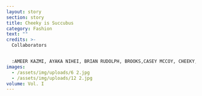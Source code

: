 ```yaml
---
layout: story
section: story
title: Cheeky is Succubus
category: Fashion
text: ""
credits: >-
  Collaborators


  :AMEER KAZMI, AYAKA NIHEI, BRIAN RUDOLPH, BROOKS,CASEY MCCOY, CHEEKY,CULLEN ROBBINS, DANA DI COURCI, DANNY LIM, DAVID ORAMAS, ELKI, GARAM HONG, GERASIMOU PINELOPI, HYEONWOO, JESSICA, JONO, JUSTIN PIETROPOLI, KATIE COX, KAZU KARAHIRA, KOHKO TAKAKO, KOTARO KAWASHIMA, KRICKIE, MATT PECINA, MICHI, NAS, ODAL, OH E, PHILIP ERRICO, SAMANTHA-SUNGEUN KIM, SIERRA VILLARREAL, SIYOUNG SONG, SOO A, TAKUYA YAMAGUCHI, TAMING CHEN, YUI ISHIBASHI,YUKA HIRAC,YUKIE NAMMORI
images:
  - /assets/img/uploads/6 2.jpg
  - /assets/img/uploads/12 2.jpg
volume: Vol. I
---
```

